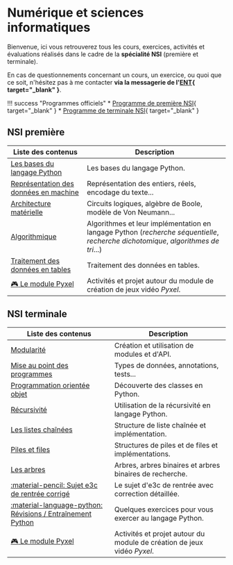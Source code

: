 # Numérique et sciences informatiques

Bienvenue, ici vous retrouverez tous les cours, exercices, activités et évaluations réalisés dans le cadre de la **spécialité NSI** (première et terminale).

En cas de questionnements concernant un cours, un exercice, ou quoi que ce soit, n'hésitez pas à me contacter **via la messagerie de l'[ENT](https://enthdf.fr/){ target="_blank" }**.

!!! success "Programmes officiels"
    * [Programme de première NSI](bo/BO_NSI_Premiere.pdf){ target="_blank" }
    * [Programme de terminale NSI](bo/BO_NSI_Terminale.pdf){ target="_blank" }

## NSI première

| Liste des contenus                           | Description                         |
| -------------------------------------------- | ----------------------------------- |
| [Les bases du langage Python](premiere/bases_python/index.md) | Les bases du langage Python. |
| [Représentation des données en machine](premiere/representation_donnees/index.md) | Représentation des entiers, réels, encodage du texte... |
| [Architecture matérielle](premiere/archi/index.md) | Circuits logiques, algèbre de Boole, modèle de Von Neumann... |
| [Algorithmique](premiere/algorithmique/index.md) | Algorithmes et leur implémentation en langage Python (*recherche séquentielle*, *recherche dichotomique*, *algorithmes de tri*...) |
| [Traitement des données en tables](premiere/traitement_donnees/index.md) | Traitement des données en tables. |
| [:video_game: Le module Pyxel](premiere/pyxel/index.md) | Activités et projet autour du module de création de jeux vidéo *Pyxel*. |

## NSI terminale

| Liste des contenus                      | Description                                              |
| --------------------------------------- | -------------------------------------------------------- |
| [Modularité](terminale/modularite/index.md) | Création et utilisation de modules et d'API. |
| [Mise au point des programmes](terminale/mise_au_point/index.md) | Types de données, annotations, tests... |
| [Programmation orientée objet](terminale/poo/index.md) | Découverte des classes en Python. |
| [Récursivité](terminale/recursivite/index.md) | Utilisation de la récursivité en langage Python. |
| [Les listes chaînées](terminale/listes/index.md) | Structure de liste chaînée et implémentation. |
| [Piles et files](terminale/pilesfiles/index.md) | Structures de piles et de files et implémentations. |
| [Les arbres](terminale/arbres/index.md) | Arbres, arbres binaires et arbres binaires de recherche. |
| [:material-pencil: Sujet e3c de rentrée corrigé](terminale/e3c/index.md) | Le sujet d'e3c de rentrée avec correction détaillée. |
| [:material-language-python: Révisions / Entraînement Python](terminale/entrainement_python/index.md) | Quelques exercices pour vous exercer au langage Python. |
| [:video_game: Le module Pyxel](terminale/pyxel/index.md) | Activités et projet autour du module de création de jeux vidéo *Pyxel*. |
